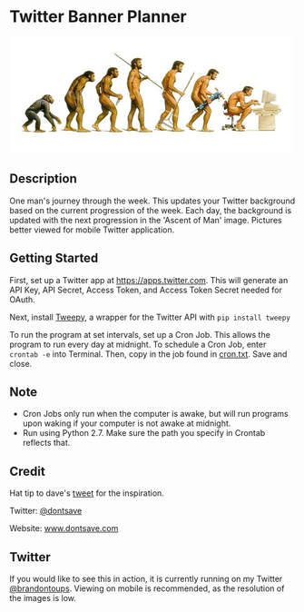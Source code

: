 # Twitter Banner Planner

![](ascent-of-man.jpg?raw=true "")

## Description 
One man's journey through the week. This updates your Twitter background based on the current progression of the week. Each day, the background is updated with the next progression in the 'Ascent of Man' image. Pictures better viewed for mobile Twitter application.

## Getting Started

First, set up a Twitter app at https://apps.twitter.com. This will generate an API Key, API Secret, Access Token, and Access Token Secret needed for OAuth.

Next, install [Tweepy](http://www.tweepy.org/), a wrapper for the Twitter API with ```pip install tweepy ```

To run the program at set intervals, set up a Cron Job. This allows the program to run every day at midnight. To schedule a Cron Job, enter ```crontab -e``` into Terminal. Then, copy in the job found in [cron.txt](cron.txt). Save and close. 

## Note

- Cron Jobs only run when the computer is awake, but will run programs upon waking if your computer is not awake at midnight. 
- Run using Python 2.7. Make sure the path you specify in Crontab reflects that. 

## Credit

Hat tip to dave's [tweet](https://twitter.com/dontsave/status/976495944224165888) for the inspiration. 

Twitter: [@dontsave](https://twitter.com/dontsave?lang=en) 

Website: www.dontsave.com

## Twitter
If you would like to see this in action, it is currently running on my Twitter [@brandontoups](https://twitter.com/brandontoups). Viewing on mobile is recommended, as the resolution of the images is low.

